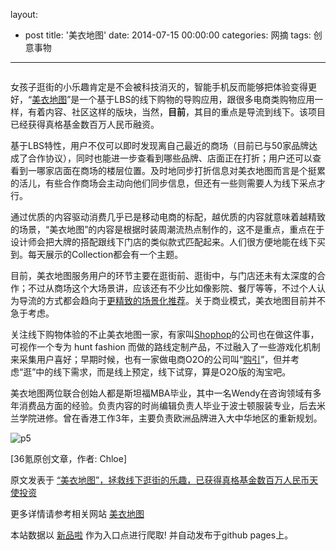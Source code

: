 layout: 
  - post 
title: '美衣地图' 
date: 2014-07-15 00:00:00 
categories: 网摘 
tags: 创意事物 
---

<p><img src="http://a.36krcnd.com/photo/2014/ad1d859b858c70b72fbeeca2fa20d9a9.jpg" alt=""/></p>

<p>女孩子逛街的小乐趣肯定是不会被科技消灭的，智能手机反而能够把体验变得更好，“<a target="_blank" data-no-turbolink="true" href="http://www.glammap.com/">美衣地图</a>”是一个基于LBS的线下购物的导购应用，跟很多电商类购物应用一样，有着内容、社区这样的版块，当然，<strong>目前</strong>，其目的重点是导流到线下。该项目已经获得真格基金数百万人民币融资。</p>

<p>基于LBS特性，用户不仅可以即时发现离自己最近的商场（目前已与50家品牌达成了合作协议），同时也能进一步查看到哪些品牌、店面正在打折；用户还可以查看到一哪家店面在商场的楼层位置。及时地同步打折信息对美衣地图而言是个挺累的活儿，有些合作商场会主动向他们同步信息，但还有一些则需要人为线下采点才行。</p>

<p>通过优质的内容驱动消费几乎已是移动电商的标配，越优质的内容就意味着越精致的场景，“美衣地图”的内容是根据时装周潮流热点制作的，这不是重点，重点在于设计师会把大牌的搭配跟线下门店的类似款式匹配起来。人们很方便地能在线下买到。每天展示的Collection都会有一个主题。</p>

<p>目前，美衣地图服务用户的环节主要在逛街前、逛街中，与门店还未有太深度的合作；不过从商场这个大场景讲，应该还有不少比如像影院、餐厅等等，不过个人认为导流的方式都会趋向于<a target="_blank" data-no-turbolink="true" href="http://www.36kr.com/p/213572.html">更精致的场景化推荐</a>。关于商业模式，美衣地图目前并不急于考虑。</p>

<p>关注线下购物体验的不止美衣地图一家，有家叫<a target="_blank" data-no-turbolink="true" href="http://www.36kr.com/p/213165.html">Shophop</a>的公司也在做这件事，可视作一个专为 hunt fashion 而做的路线定制产品，不过融入了一些游戏化机制来采集用户喜好；早期时候，也有一家做电商O2O的公司叫“<a target="_blank" data-no-turbolink="true" href="http://www.36kr.com/p/207743.html">购引</a>”，但并考虑“逛”中的线下需求，而是线上预定，线下试穿，算是O2O版的淘宝吧。</p>

<p>美衣地图两位联合创始人都是斯坦福MBA毕业，其中一名Wendy在咨询领域有多年消费品方面的经验。负责内容的时尚编辑负责人毕业于波士顿服装专业，后去米兰学院进修。曾在香港工作3年，主要负责欧洲品牌进入大中华地区的重新规划。</p>

<p><img src="http://a.36krcnd.com/photo/2014/58dbeadf850e058c5fc2d605037fcd54.jpg" alt="p5"/></p>
					<p>[<span>36氪</span>原创文章，作者: Chloe]</p>
					<p></p>  



原文发表于 [“美衣地图”，拯救线下逛街的乐趣，已获得真格基金数百万人民币天使投资](http://www.36kr.com/p/213648.html)  

更多详情请参考相关网站 [美衣地图](http://www.glammap.com/)  

本站数据以 [新品啦](http://xinpinla.com/) 作为入口点进行爬取! 并自动发布于github pages上。  
